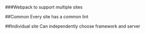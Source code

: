 ###Webpack to support multiple sites

##Common
Every site has a common lint

##Individual site
Can independently choose framework and server
